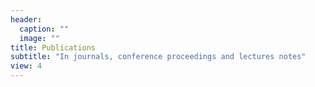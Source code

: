 ```yaml
---
header:
  caption: ""
  image: ""
title: Publications
subtitle: "In journals, conference proceedings and lectures notes"
view: 4
---
```

